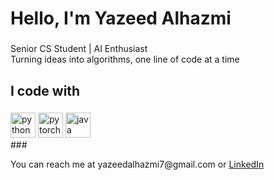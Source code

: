 <h1 align="left">Hello, I'm Yazeed Alhazmi</h1>

###

<p align="left">Senior CS Student | AI Enthusiast<br>Turning ideas into algorithms, one line of code at a time</p>

###
<!---
<h2 align="left">About me</h2>

###

<p align="left">📚 Learning AI & improving every day  <br>🎯 Goal: Build smart things</p>

###
--->
<h2 align="left">I code with</h2>

###

<div align="left">
  <img src="https://cdn.jsdelivr.net/gh/devicons/devicon/icons/python/python-original.svg" height="40" alt="python logo"  />

  <img src="https://cdn.jsdelivr.net/gh/devicons/devicon/icons/pytorch/pytorch-original.svg" height="40" alt="pytorch logo"  />

  <img src="https://cdn.jsdelivr.net/gh/devicons/devicon/icons/java/java-original.svg" height="40" alt="java logo"  />
</div>
<!---
  <img width="12" />
  <img src="https://cdn.jsdelivr.net/gh/devicons/devicon/icons/javascript/javascript-original.svg" height="40" alt="javascript logo"  />
  <img width="12" />
  <img src="https://cdn.jsdelivr.net/gh/devicons/devicon/icons/html5/html5-original.svg" height="40" alt="html5 logo"  />
  <img width="12" />
  <img src="https://cdn.jsdelivr.net/gh/devicons/devicon/icons/css3/css3-original.svg" height="40" alt="css3 logo"  />
  --->
###
<p align='left'>You can reach me at yazeedalhazmi7@gmail.com or <a href="https://www.linkedin.com/in/yalhazmi">LinkedIn</a></p>
<!---
Yaz070/Yaz070 is a ✨ special ✨ repository because its `README.md` (this file) appears on your GitHub profile.
You can click the Preview link to take a look at your changes.
--->
